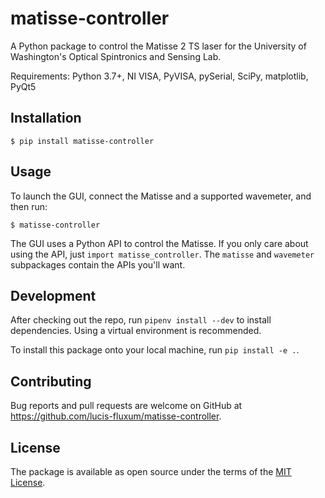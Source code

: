 # matisse-controller

A Python package to control the Matisse 2 TS laser for the University of Washington's Optical Spintronics and Sensing Lab.

Requirements: Python 3.7+, NI VISA, PyVISA, pySerial, SciPy, matplotlib, PyQt5

## Installation

    $ pip install matisse-controller

## Usage

To launch the GUI, connect the Matisse and a supported wavemeter, and then run:

    $ matisse-controller

The GUI uses a Python API to control the Matisse. If you only care about using the API, just `import matisse_controller`.
The `matisse` and `wavemeter` subpackages contain the APIs you'll want.

## Development

After checking out the repo, run `pipenv install --dev` to install dependencies. Using a virtual environment is recommended.

To install this package onto your local machine, run `pip install -e .`.

## Contributing

Bug reports and pull requests are welcome on GitHub at https://github.com/lucis-fluxum/matisse-controller.

## License

The package is available as open source under the terms of the [MIT License](http://opensource.org/licenses/MIT).
